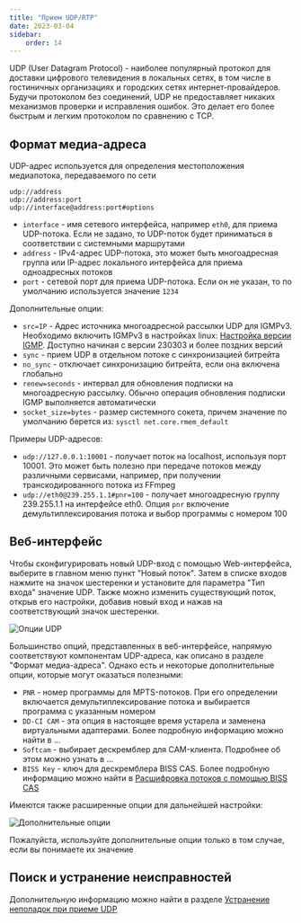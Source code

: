 ```yaml
---
title: "Прием UDP/RTP"
date: 2023-03-04
sidebar:
    order: 14
---
```


UDP (User Datagram Protocol) - наиболее популярный протокол для доставки цифрового телевидения в локальных сетях, в том числе в гостиничных организациях и городских сетях интернет-провайдеров. Будучи протоколом без соединений, UDP не предоставляет никаких механизмов проверки и исправления ошибок. Это делает его более быстрым и легким протоколом по сравнению с TCP.

## Формат медиа-адреса[](/ru/astra/receiving/udp#media-address-format)

UDP-адрес используется для определения местоположения медиапотока, передаваемого по сети

```
udp://address
udp://address:port
udp://interface@address:port#options
```

- `interface` - имя сетевого интерфейса, например `eth0`, для приема UDP-потока. Если не задано, то UDP-поток будет приниматься в соответствии с системными маршрутами
- `address` - IPv4-адрес UDP-потока, это может быть многоадресная группа или IP-адрес локального интерфейса для приема одноадресных потоков
- `port` - сетевой порт для приема UDP-потока. Если он не указан, то по умолчанию используется значение `1234`

Дополнительные опции:

- `src=IP` - Адрес источника многоадресной рассылки UDP для IGMPv3. Необходимо включить IGMPv3 в настройках linux: [Настройка версии IGMP](/ru/misc/tools-and-utilities/configure-igmp-version). Доступно начиная с версии 230303 и более поздних версий
- `sync` - прием UDP в отдельном потоке с синхронизацией битрейта
- `no_sync` - отключает синхронизацию битрейта, если она включена глобально
- `renew=seconds` - интервал для обновления подписки на многоадресную рассылку. Обычно операция обновления подписки IGMP выполняется автоматически
- `socket_size=bytes` - размер системного сокета, причем значение по умолчанию берется из: `sysctl net.core.rmem_default`

Примеры UDP-адресов:

- `udp://127.0.0.1:10001` - получает поток на localhost, используя порт 10001. Это может быть полезно при передаче потоков между различными сервисами, например, при получении транскодированного потока из FFmpeg
- `udp://eth0@239.255.1.1#pnr=100` - получает многоадресную группу 239.255.1.1 на интерфейсе eth0. Опция `pnr` включение демультиплексирования потока и выбор программы с номером 100

## Веб-интерфейс[](/ru/astra/receiving/udp#web-interface)

Чтобы сконфигурировать новый UDP-вход с помощью Web-интерфейса, выберите в главном меню пункт "Новый поток". Затем в списке входов нажмите на значок шестеренки и установите для параметра "Тип входа" значение UDP. Также можно изменить существующий поток, открыв его настройки, добавив новый вход и нажав на соответствующий значок шестеренки.

![Опции UDP](https://cdn.cesbo.com/help/astra/receiving/ip/udp/options.png)

Большинство опций, представленных в веб-интерфейсе, напрямую соответствуют компонентам UDP-адреса, как описано в разделе "Формат медиа-адреса". Однако есть и некоторые дополнительные опции, которые могут оказаться полезными:

- `PNR` - номер программы для MPTS-потоков. При его определении включается демультиплексирование потока и выбирается программа с указанным номером
- `DD-CI CAM` - эта опция в настоящее время устарела и заменена виртуальными адаптерами. Более подробную информацию можно найти в ...
- `Softcam` - выбирает дескремблер для CAM-клиента. Подробнее об этом можно узнать в ...
- `BISS Key` - ключ для дескремблера BISS CAS. Более подробную информацию можно найти в [Расшифровка потоков с помощью BISS CAS](/ru/astra/processing/decrypt-biss)

Имеются также расширенные опции для дальнейшей настройки:

![Дополнительные опции](https://cdn.cesbo.com/help/astra/receiving/ip/udp/advanced.png)

Пожалуйста, используйте дополнительные опции только в том случае, если вы понимаете их значение

## Поиск и устранение неисправностей[](/ru/astra/receiving/udp#troubleshooting)

Дополнительную информацию можно найти в разделе [Устранение неполадок при приеме UDP](/ru/misc/troubleshooting/udp)
